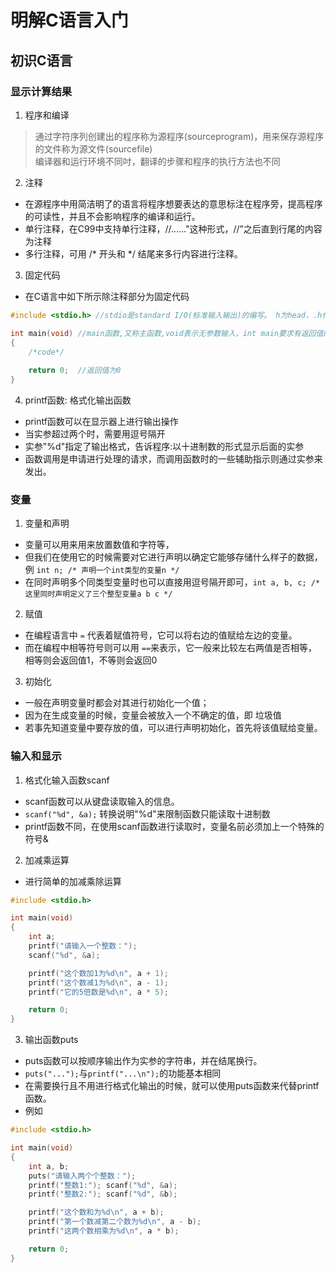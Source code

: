 # 明解C语言入门
## 初识C语言
### 显示计算结果
1. 程序和编译  
> 通过字符序列创建出的程序称为源程序(sourceprogram)，用来保存源程序的文件称为源文件(sourcefile)  
> 编译器和运行环境不同吋，翻译的步骤和程序的执行方法也不同  

2. 注释
  - 在源程序中用简洁明了的语言将程序想要表达的意思标注在程序旁，提高程序的可读性，并且不会影响程序的编译和运行。
  - 单行注释，在C99中支持单行注释，//......"这种形式，//”之后直到行尾的内容为注释
  - 多行注释，可用 /\* 开头和 \*/ 结尾来多行内容进行注释。

3. 固定代码  
- 在C语言中如下所示除注释部分为固定代码  
```C
#include <stdio.h> //stdio是standard I/O(标准输入输出)的编写。 h为head，.h代表的是头文件。

int main(void) //main函数,又称主函数,void表示无参数输入，int main要求有返回值的，该返回值返回给操作系统来表明改程序的执行状况。
{
    /*code*/
    
    return 0;  //返回值为0
}
```

4. printf函数: 格式化输出函数
- printf函数可以在显示器上进行输出操作  
- 当实参超过两个时，需要用逗号隔开  
- 实参"%d"指定了输出格式，告诉程序:以十进制数的形式显示后面的实参  
- 函数调用是申请进行处理的请求，而调用函数时的一些辅助指示则通过实参来发出。

### 变量
1. 变量和声明
- 变量可以用来用来放置数值和字符等，
- 但我们在使用它的时候需要对它进行声明以确定它能够存储什么样子的数据，例  `int n; /* 声明一个int类型的变量n */`
- 在同时声明多个同类型变量时也可以直接用逗号隔开即可，`int a, b, c; /*这里同时声明定义了三个整型变量a b c */`

2. 赋值
- 在编程语言中 `=` 代表着赋值符号，它可以将右边的值赋给左边的变量。
- 而在编程中相等符号则可以用 `==`来表示，它一般来比较左右两值是否相等，相等则会返回值1，不等则会返回0

3. 初始化
- 一般在声明变量时都会对其进行初始化一个值；
- 因为在生成变量的时候，变量会被放入一个不确定的值，即 垃圾值
- 若事先知道变量中要存放的值，可以进行声明初始化，首先将该值赋给变量。
  
### 输入和显示
1. 格式化输入函数scanf
- scanf函数可以从键盘读取输入的信息。
- `scanf("%d", &a);` 转换说明"%d"来限制函数只能读取十进制数  
- printf函数不同，在使用scanf函数进行读取时，变量名前必须加上一个特殊的符号&

2. 加减乘运算
- 进行简单的加减乘除运算
```c
#include <stdio.h>

int main(void)
{
    int a;
    printf("请输入一个整数：");
    scanf("%d", &a);

    printf("这个数加1为%d\n", a + 1);
    printf("这个数减1为%d\n", a - 1);
    printf("它的5倍数是%d\n", a * 5);

    return 0;
}
```

3. 输出函数puts
- puts函数可以按顺序输出作为实参的字符串，并在结尾换行。
- `puts("...");`与`printf("...\n");`的功能基本相同
- 在需要换行且不用进行格式化输出的时候，就可以使用puts函数来代替printf函数。
- 例如
```c
#include <stdio.h>

int main(void)
{
    int a, b;
    puts("请输入两个个整数：");
    printf("整数1:"); scanf("%d", &a);
    printf("整数2:"); scanf("%d", &b);

    printf("这个数和为%d\n", a + b);
    printf("第一个数减第二个数为%d\n", a - b);
    printf("这两个数相乘为%d\n", a * b);

    return 0;
}
```


